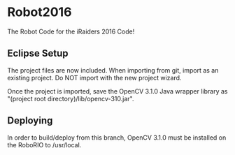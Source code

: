 # Robot2016
The Robot Code for the iRaiders 2016 Code!

## Eclipse Setup
The project files are now included. When importing from git, import as an existing project. Do NOT import with the new project wizard.

Once the project is imported, save the OpenCV 3.1.0 Java wrapper library as "(project root directory)/lib/opencv-310.jar".

## Deploying
In order to build/deploy from this branch, OpenCV 3.1.0 must be installed on the RoboRIO to /usr/local.
